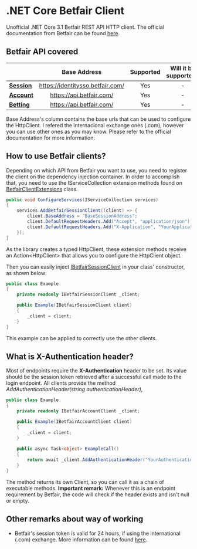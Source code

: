 # .NET Core Betfair Client

Unofficial .NET Core 3.1 Betfair REST API HTTP client. The official documentation from Betfair can be found [here](https://docs.developer.betfair.com/).

## Betfair API covered

|             | Base Address | Supported | Will it be supported? |
| :---        |    :----:    |   :---:   |         :---:         |
| [**Session**](https://docs.developer.betfair.com/display/1smk3cen4v3lu3yomq5qye0ni/Accounts+API) |    https://identitysso.betfair.com/ | Yes    |          -         |
| [**Account**](https://docs.developer.betfair.com/display/1smk3cen4v3lu3yomq5qye0ni/Accounts+API) |    https://api.betfair.com/ | Yes    |          -         |
| [**Betting**](https://docs.developer.betfair.com/display/1smk3cen4v3lu3yomq5qye0ni/Betting+API)  |    https://api.betfair.com/ | Yes    |          -         |

Base Address's column contains the base urls that can be used to configure the HttpClient. I refered the internacional exchange ones (.com), however you can use other ones as you may know. Please refer to the official documentation for more information.

## How to use Betfair clients?

Depending on which API from Betfair you want to use, you need to register the client on the dependency injection container. In order to accomplish that, you need to use the IServiceCollection extension methods found on [BetfairClientExtensions](https://github.com/tiagojsrios/betfair-client-csharp/blob/main/src/BetfairClient/BetfairClient/Extensions/BetfairClientExtensions.cs) class.

```csharp
public void ConfigureServices(IServiceCollection services)
{
    services.AddBetfairSessionClient((client) => {
        client.BaseAddress = "BaseSessionAddress";
        client.DefaultRequestHeaders.Add("Accept", "application/json");
        client.DefaultRequestHeaders.Add("X-Application", "YourApplicationToken");
    });
}
```

As the library creates a typed HttpClient, these extension methods receive an Action\<HttpClient\> that allows you to configure the HttpClient object.

Then you can easily inject [IBetfairSessionClient](https://github.com/tiagojsrios/betfair-client-csharp/blob/main/src/BetfairClient/BetfairClient/Clients/Interfaces/IBetfairSessionClient.cs) in your class' constructor, as shown below:

```csharp
public class Example
{
    private readonly IBetfairSessionClient _client;

    public Example(IBetfairSessionClient client)
    {
        _client = client;
    }
}
```

This example can be applied to correctly use the other clients.

## What is X-Authentication header?

Most of endpoints require the **X-Authentication** header to be set. Its value should be the session token retrieved after a successful call made to the login endpoint. All clients provide the method *AddAuthenticationHeader(string authenticationHeader)*, 

```csharp
public class Example
{
    private readonly IBetfairAccountClient _client;

    public Example(IBetfairAccountClient client)
    {
        _client = client;
    }
    
    public async Task<object> ExampleCall()
    {
        return await _client.AddAuthenticationHeader("YourAuthenticationTokenValue").GetAccountDetails();
    }
}
```
The method returns its own Client, so you can call it as a chain of executable methods.
**Important remark:** Whenever this is an endpoint requirement by Betfair, the code will check if the header exists and isn't null or empty.

## Other remarks about way of working

- Betfair's session token is valid for 24 hours, if using the international (.com) exchange. More information can be found [here](https://docs.developer.betfair.com/pages/viewpage.action?pageId=3834909).
